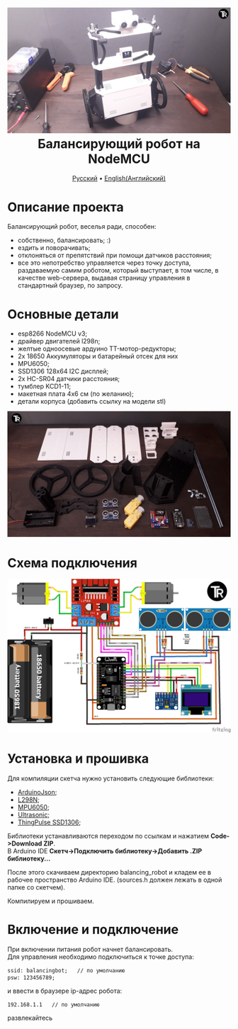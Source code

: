 <h1 align="center">
  <a href="ссылка на видео"><img src="https://github.com/TrashRobotics/BalancingRobot/blob/main/img/bbot.jpg" alt="Автоматическая неваляшка" width="800"></a>
  <br>
  Балансирующий робот на NodeMCU
  <br>
</h1>

<p align="center">
  <a href="https://github.com/TrashRobotics/BalancingRobot/blob/main/README.md">Русский</a> •
  <a href="https://github.com/TrashRobotics/BalancingRobot/blob/main/README-en.md">English(Английский)</a> 
</p>

# Описание проекта

Балансирующий робот, веселья ради, способен:     
* собственно, балансировать;  :)
* ездить и поворачивать;
* отклоняться от препятствий при помощи датчиков расстояния;
* все это непотребство управляется через точку доступа, раздаваемую 
  самим роботом, который выступает, в том числе, в качестве web-сервера,
  выдавая страницу управления в стандартный браузер, по запросу.
  
# Основные детали
* esp8266 NodeMCU v3;
* драйвер двигателей l298n;
* желтые одноосевые ардуино TT-мотор-редукторы;
* 2x 18650 Аккумуляторы и батарейный отсек для них
* MPU6050;
* SSD1306 128x64 I2C дисплей;
* 2x HC-SR04 датчики расстояния;
* тумблер KCD1-11;
* макетная плата 4x6 см (по желанию);
* детали корпуса (добавить ссылку на модели stl)

![Основные детали](https://github.com/TrashRobotics/BalancingRobot/blob/main/img/parts.jpg)

# Схема подключения
![Схема подключения](https://github.com/TrashRobotics/BalancingRobot/blob/main/img/schematic.jpeg)

# Установка и прошивка
Для компиляции скетча нужно установить следующие библиотеки:
* [ArduinoJson](https://github.com/bblanchon/ArduinoJson);
* [L298N](https://github.com/AndreaLombardo/L298N);
* [MPU6050](https://github.com/ElectronicCats/mpu6050);
* [Ultrasonic](https://github.com/ErickSimoes/Ultrasonic);
* [ThingPulse SSD1306](https://github.com/ThingPulse/esp8266-oled-ssd1306);

Библиотеки устанавливаются переходом по ссылкам и нажатием **Code->Download ZIP**.            
В Arduino IDE **Скетч->Подключить библиотеку->Добавить .ZIP библиотеку...**

После этого скачиваем директорию balancing_robot и кладем ее в рабочее пространство Arduino IDE.
(sources.h должен лежать в одной папке со скетчем).

Компилируем и прошиваем.

# Включение и подключение
При включении питания робот начнет балансировать.    
Для управления необходимо подключиться к точке доступа:
```
ssid: balancingbot;   // по умолчанию
psw: 123456789;
```
и ввести в браузере ip-адрес робота:
```
192.168.1.1   // по умолчанию
```
развлекайтесь
